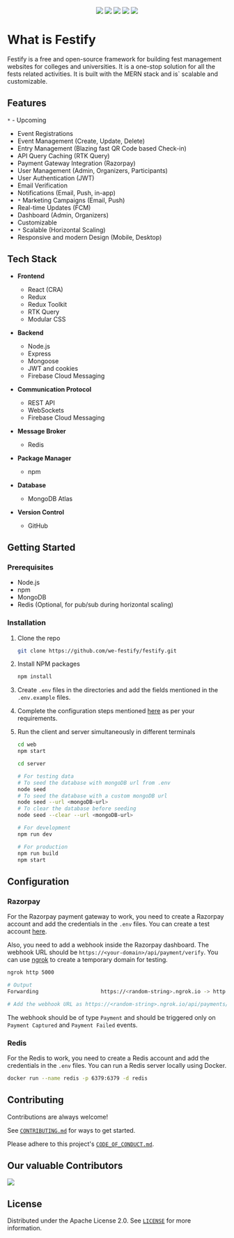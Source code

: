 <div align="center">

<a href="https://github.com/we-festify/festify/issues"><img src="https://img.shields.io/github/issues/we-festify/festify"></a>
<a href="https://github.com/we-festify/festify/pulls"><img src="https://img.shields.io/github/issues-pr/we-festify/festify"></a>
<a href="https://github.com/we-festify/festify/network/members"><img src="https://img.shields.io/github/forks/we-festify/festify"></a>
<a href="https://github.com/we-festify/festify/stargazers"><img src="https://img.shields.io/github/stars/we-festify/festify"></a>
<a href="https://github.com/we-festify/festify/blob/master/LICENSE"><img src="https://img.shields.io/github/license/we-festify/festify"></a>

</div>

# What is Festify

Festify is a free and open-source framework for building fest management websites for colleges and universities. It is a one-stop solution for all the fests related activities. It is built with the MERN stack and is` scalable and customizable.

## Features

`*` - Upcoming

- Event Registrations
- Event Management (Create, Update, Delete)
- Entry Management (Blazing fast QR Code based Check-in)
- API Query Caching (RTK Query)
- Payment Gateway Integration (Razorpay)
- User Management (Admin, Organizers, Participants)
- User Authentication (JWT)
- Email Verification
- Notifications (Email, Push, in-app)
- `*` Marketing Campaigns (Email, Push)
- Real-time Updates (FCM)
- Dashboard (Admin, Organizers)
- Customizable
- `*` Scalable (Horizontal Scaling)
- Responsive and modern Design (Mobile, Desktop)

## Tech Stack

- **Frontend**

  - React (CRA)
  - Redux
  - Redux Toolkit
  - RTK Query
  - Modular CSS

- **Backend**

  - Node.js
  - Express
  - Mongoose
  - JWT and cookies
  - Firebase Cloud Messaging

- **Communication Protocol**

  - REST API
  - WebSockets
  - Firebase Cloud Messaging

- **Message Broker**

  - Redis

- **Package Manager**

  - npm

- **Database**

  - MongoDB Atlas

- **Version Control**

  - GitHub

## Getting Started

### Prerequisites

- Node.js
- npm
- MongoDB
- Redis (Optional, for pub/sub during horizontal scaling)

### Installation

1. Clone the repo

   ```bash
   git clone https://github.com/we-festify/festify.git
   ```

2. Install NPM packages

   ```bash
   npm install
   ```

3. Create `.env` files in the directories and add the fields mentioned in the `.env.example` files.

4. Complete the configuration steps mentioned [here](#configuration) as per your requirements.

5. Run the client and server simultaneously in different terminals

   ```bash
   cd web
   npm start
   ```

   ```bash
   cd server

   # For testing data
   # To seed the database with mongoDB url from .env
   node seed
   # To seed the database with a custom mongoDB url
   node seed --url <mongoDB-url>
   # To clear the database before seeding
   node seed --clear --url <mongoDB-url>

   # For development
   npm run dev

   # For production
   npm run build
   npm start
   ```

## Configuration

### Razorpay

For the Razorpay payment gateway to work, you need to create a Razorpay account and add the credentials in the `.env` files. You can create a test account [here](https://dashboard.razorpay.com/app/dashboard).

Also, you need to add a webhook inside the Razorpay dashboard. The webhook URL should be `https://<your-domain>/api/payment/verify`. You can use [ngrok](https://ngrok.com/) to create a temporary domain for testing.

```bash
ngrok http 5000

# Output
Forwarding                    https://<random-string>.ngrok.io -> http://localhost:5000

# Add the webhook URL as https://<random-string>.ngrok.io/api/payments/verify
```

The webhook should be of type `Payment` and should be triggered only on `Payment Captured` and `Payment Failed` events.

### Redis

For the Redis to work, you need to create a Redis account and add the credentials in the `.env` files. You can run a Redis server locally using Docker.

```bash
docker run --name redis -p 6379:6379 -d redis
```

## Contributing

Contributions are always welcome!

See [`CONTRIBUTING.md`](CONTRIBUTING.md) for ways to get started.

Please adhere to this project's [`CODE_OF_CONDUCT.md`](CODE_OF_CONDUCT.md).

## Our valuable Contributors

<a href="https://github.com/we-festify/festify/graphs/contributors">
  <img src="https://contrib.rocks/image?repo=we-festify/festify" />
</a>

## License

Distributed under the Apache License 2.0. See [`LICENSE`](LICENSE) for more information.
